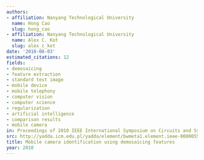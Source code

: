 ```yaml
---
authors:
- affiliation: Nanyang Technological University
  name: Hong Cao
  slug: hong_cao
- affiliation: Nanyang Technological University
  name: Alex C. Kot
  slug: alex_c_kot
date: '2010-08-03'
estimated_citations: 12
fields:
- demosaicing
- feature extraction
- standard test image
- mobile device
- mobile telephony
- computer vision
- computer science
- regularization
- artificial intelligence
- comparison results
- mobile camera
in: Proceedings of 2010 IEEE International Symposium on Circuits and Systems
src: http://yadda.icm.edu.pl/yadda/element/bwmeta1.element.ieee-000005537502
title: Mobile camera identification using demosaicing features
year: 2010
---
```

